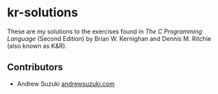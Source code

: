 # kr-solutions
These are my solutions to the exercises found in *The C Programming Language* (Second Edition) by Brian W. Kernighan and Dennis M. Ritchie (also known as K&amp;R).

## Contributors

* Andrew Suzuki [andrewsuzuki.com](http://andrewsuzuki.com)
